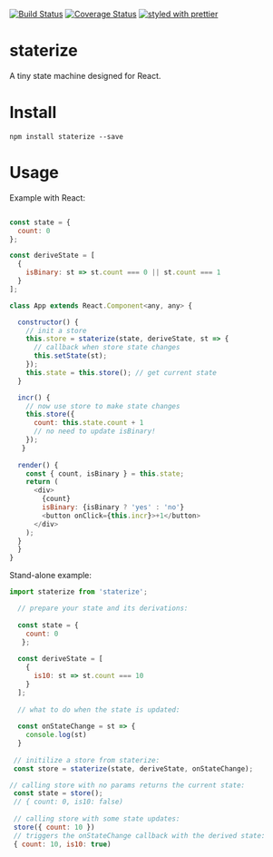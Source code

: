 [![Build Status](https://travis-ci.org/collardeau/staterize.svg?branch=master)](https://travis-ci.org/collardeau/staterize)
[![Coverage Status](https://coveralls.io/repos/github/collardeau/staterize/badge.svg?branch=master)](https://coveralls.io/github/collardeau/staterize?branch=master)
[![styled with prettier](https://img.shields.io/badge/styled_with-prettier-ff69b4.svg)](https://github.com/prettier/prettier)

# staterize

A tiny state machine designed for React.

# Install

`npm install staterize --save`

# Usage

Example with React:

```javascript

const state = {
  count: 0
};

const deriveState = [
  {
    isBinary: st => st.count === 0 || st.count === 1
  }
];

class App extends React.Component<any, any> {

  constructor() {
    // init a store
    this.store = staterize(state, deriveState, st => {
      // callback when store state changes
      this.setState(st);
    });
    this.state = this.store(); // get current state
  }

  incr() {
    // now use store to make state changes
    this.store({
      count: this.state.count + 1
      // no need to update isBinary!
    });
   }
 
  render() {
    const { count, isBinary } = this.state;
    return (
      <div>
        {count}
        isBinary: {isBinary ? 'yes' : 'no'}
        <button onClick={this.incr}>+1</button>
      </div>
    );
  }
  }
}

```

Stand-alone example:


```javascript
import staterize from 'staterize';

  // prepare your state and its derivations:
  
  const state = { 
    count: 0 
   };
 
  const deriveState = [
    {
      is10: st => st.count === 10
    }
  ];
 
  // what to do when the state is updated:
  
  const onStateChange = st => {
    console.log(st)
  }
  
 // initilize a store from staterize:
 const store = staterize(state, deriveState, onStateChange);

// calling store with no params returns the current state:
 const state = store();
 // { count: 0, is10: false)
 
 // calling store with some state updates:
 store({ count: 10 })
 // triggers the onStateChange callback with the derived state:
 { count: 10, is10: true)

```

